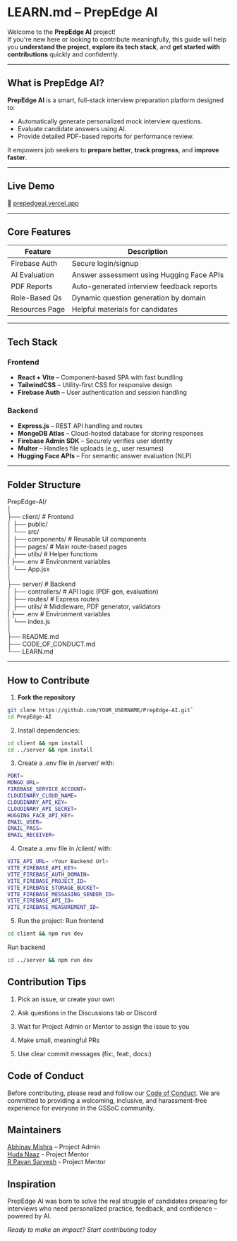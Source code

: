 # LEARN.md – PrepEdge AI

Welcome to the **PrepEdge AI** project!  
If you're new here or looking to contribute meaningfully, this guide will help you **understand the project**, **explore its tech stack**, and **get started with contributions** quickly and confidently.

---

## What is PrepEdge AI?

**PrepEdge AI** is a smart, full-stack interview preparation platform designed to:
- Automatically generate personalized mock interview questions.
- Evaluate candidate answers using AI.
- Provide detailed PDF-based reports for performance review.

It empowers job seekers to **prepare better**, **track progress**, and **improve faster**.

---

## Live Demo

🔗 [prepedgeai.vercel.app](https://prepedgeai.vercel.app)

---

## Core Features

| Feature               | Description                                           |
|----------------------|-------------------------------------------------------|
| Firebase Auth      | Secure login/signup                                   |
| AI Evaluation      | Answer assessment using Hugging Face APIs             |
| PDF Reports        | Auto-generated interview feedback reports             |
| Role-Based Qs      | Dynamic question generation by domain                 |
| Resources Page     | Helpful materials for candidates                      |

---

## Tech Stack

### Frontend
- **React + Vite** – Component-based SPA with fast bundling
- **TailwindCSS** – Utility-first CSS for responsive design
- **Firebase Auth** – User authentication and session handling

### Backend
- **Express.js** – REST API handling and routes
- **MongoDB Atlas** – Cloud-hosted database for storing responses
- **Firebase Admin SDK** – Securely verifies user identity
- **Multer** – Handles file uploads (e.g., user resumes)
- **Hugging Face APIs** – For semantic answer evaluation (NLP)

---

## Folder Structure

PrepEdge-AI/  
│  
├── client/ # Frontend  
│ ├── public/  
│ └── src/  
│ ├── components/ # Reusable UI components  
│ ├── pages/ # Main route-based pages  
│ ├── utils/ # Helper functions  
 |  ├── .env # Environment variables  
│ └── App.jsx  
│   
├── server/ # Backend  
│ ├── controllers/ # API logic (PDF gen, evaluation)  
│ ├── routes/ # Express routes  
│ ├── utils/ # Middleware, PDF generator, validators  
| ├── .env # Environment variables  
│ └── index.js  
│  
├── README.md  
├── CODE_OF_CONDUCT.md  
└── LEARN.md  


---

## How to Contribute

1. **Fork the repository**
```bash
git clone https://github.com/YOUR_USERNAME/PrepEdge-AI.git`
cd PrepEdge-AI
```

2. Install dependencies:
```bash
cd client && npm install
cd ../server && npm install
```

3. Create a .env file in /server/ with:
```bash
PORT=
MONGO_URL=
FIREBASE_SERVICE_ACCOUNT=
CLOUDINARY_CLOUD_NAME=
CLOUDINARY_API_KEY=
CLOUDINARY_API_SECRET=
HUGGING_FACE_API_KEY=
EMAIL_USER=
EMAIL_PASS=
EMAIL_RECEIVER=
```

4. Create a .env file in /client/ with:
```bash
VITE_API_URL= <Your Backend Url>
VITE_FIREBASE_API_KEY=
VITE_FIREBASE_AUTH_DOMAIN=
VITE_FIREBASE_PROJECT_ID=
VITE_FIREBASE_STORAGE_BUCKET=
VITE_FIREBASE_MESSAGING_SENDER_ID=
VITE_FIREBASE_API_ID=
VITE_FIREBASE_MEASUREMENT_ID=
```

5. Run the project:
Run frontend
```bash
cd client && npm run dev
```

Run backend
```bash
cd ../server && npm run dev
```

## Contribution Tips

1. Pick an issue, or create your own

2. Ask questions in the Discussions tab or Discord

3. Wait for Project Admin or Mentor to assign the issue to you

4. Make small, meaningful PRs

5. Use clear commit messages (fix:, feat:, docs:)


## Code of Conduct
Before contributing, please read and follow our [Code of Conduct](CODE_OF_CONDUCT.md). We are committed to providing a welcoming, inclusive, and harassment-free experience for everyone in the GSSoC community.


## Maintainers
  [Abhinav Mishra](https://github.com/CoderUzumaki) – Project Admin  
  [Huda Naaz](https://github.com/hudazaan) - Project Mentor  
  [R Pavan Sarvesh](https://github.com/pavansarvesh) - Project Mentor    

## Inspiration

PrepEdge AI was born to solve the real struggle of candidates preparing for interviews who need personalized practice, feedback, and confidence – powered by AI.

*Ready to make an impact? Start contributing today*
